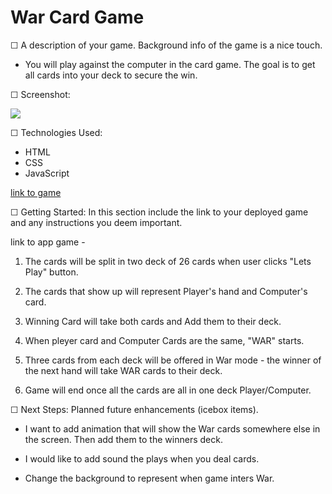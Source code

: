 # War Card Game 

☐ A description of your game. Background info of the game is a nice touch.

- You will play against the computer in the card game. The goal is to get all cards into your deck to secure the win. 

☐ Screenshot: 

<img src="https://i.imgur.com/d76nhKA.png">

☐ Technologies Used: 
- HTML 
- CSS
- JavaScript 

[link to game](https://jonathanpenaloa.github.io/war-card-game)

☐ Getting Started: In this section include the link to your deployed game and any instructions you deem important.

link to app game - 

1. The cards will be split in two deck of 26 cards when user clicks "Lets Play" button.

2. The cards that show up will represent Player's hand and Computer's card.

3. Winning Card will take both cards and Add them to their deck.

4. When pleyer card and Computer Cards are the same, "WAR" starts.

5. Three cards from each deck will be offered in War mode - the winner of the next hand will take WAR cards to their deck.

6. Game will end once all the cards are all in one deck Player/Computer.
 


☐ Next Steps: Planned future enhancements (icebox items).

- I want to add animation that will show the War cards somewhere else in the screen. Then add them to the winners deck. 

- I would like to add sound the plays when you deal cards.

- Change the background to represent when game inters War.